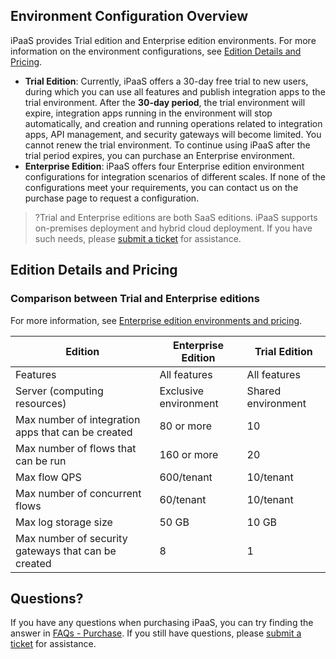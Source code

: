 ﻿
## Environment Configuration Overview
iPaaS provides Trial edition and Enterprise edition environments. For more information on the environment configurations, see [Edition Details and Pricing](#method1).
- **Trial Edition**: Currently, iPaaS offers a 30-day free trial to new users, during which you can use all features and publish integration apps to the trial environment. After the **30-day period**, the trial environment will expire, integration apps running in the environment will stop automatically, and creation and running operations related to integration apps, API management, and security gateways will become limited. You cannot renew the trial environment. To continue using iPaaS after the trial period expires, you can purchase an Enterprise environment.
- **Enterprise Edition**: iPaaS offers four Enterprise edition environment configurations for integration scenarios of different scales. If none of the configurations meet your requirements, you can contact us on the purchase page to request a configuration.

>?Trial and Enterprise editions are both SaaS editions. iPaaS supports on-premises deployment and hybrid cloud deployment. If you have such needs, please [submit a ticket](https://console.cloud.tencent.com/workorder/category) for assistance.

## Edition Details and Pricing[](id:method1)

### Comparison between Trial and Enterprise editions

For more information, see [Enterprise edition environments and pricing](#method2).

| Edition         | Enterprise Edition       | Trial Edition       |
| ---------------- | ------------ | ------------ |
| Features         | All features | All features |
| Server (computing resources)           | Exclusive environment     | Shared environment     |
| Max number of integration apps that can be created     | 80 or more       | 10         |
| Max number of flows that can be run   | 160 or more       | 20         |
| Max flow QPS    | 600/tenant     | 10/tenant      |
| Max number of concurrent flows | 60/tenant      | 10/tenant      |
| Max log storage size         | 50 GB       | 10 GB         |
| Max number of security gateways that can be created         | 8        | 1          |



## Questions?
If you have any questions when purchasing iPaaS, you can try finding the answer in [FAQs - Purchase](https://www.tencentcloud.com/document/product/1165/51598). If you still have questions, please [submit a ticket](https://console.cloud.tencent.com/workorder/category) for assistance.
